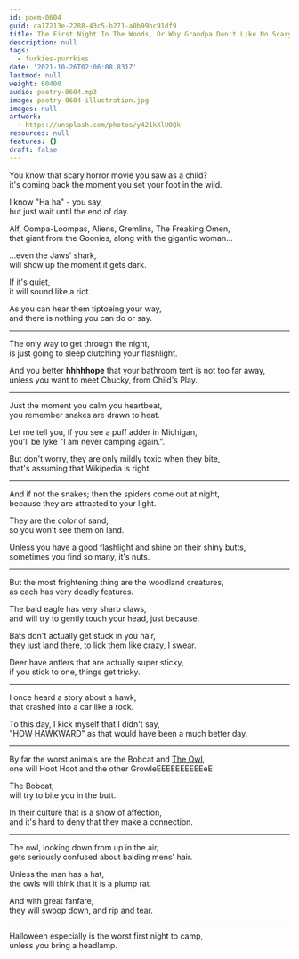 ```yaml
---
id: poem-0604
guid: ca17213e-2288-43c5-b271-a0b99bc91df9
title: The First Night In The Woods, Or Why Grandpa Don't Like No Scary Movies
description: null
tags:
  - furkies-purrkies
date: '2021-10-26T02:06:08.831Z'
lastmod: null
weight: 60400
audio: poetry-0604.mp3
image: poetry-0604-illustration.jpg
images: null
artwork:
  - https://unsplash.com/photos/y421kXlUOQk
resources: null
features: {}
draft: false
---
```


You know that scary horror movie you saw as a child?\
it's coming back the moment you set your foot in the wild.

I know "Ha ha" - you say,\
but just wait until the end of day.

Alf, Oompa-Loompas, Aliens, Gremlins, The Freaking Omen,\
that giant from the Goonies, along with the gigantic woman...

...even the Jaws' shark,\
will show up the moment it gets dark.

If it's quiet,\
it will sound like a riot.

As you can hear them tiptoeing your way,\
and there is nothing you can do or say.

---

The only way to get through the night,\
is just going to sleep clutching your flashlight.

And you better **hhhhhope** that your bathroom tent is not too far away,\
unless you want to meet Chucky, from Child's Play.

---

Just the moment you calm you heartbeat,\
you remember snakes are drawn to heat.

Let me tell you, if you see a puff adder in Michigan,\
you'll be lyke "I am never camping again.".

But don't worry, they are only mildly toxic when they bite,\
that's assuming that Wikipedia is right.

---

And if not the snakes; then the spiders come out at night,\
because they are attracted to your light.

They are the color of sand,\
so you won't see them on land.

Unless you have a good flashlight and shine on their shiny butts,\
sometimes you find so many, it's nuts.

---

But the most frightening thing are the woodland creatures,\
as each has very deadly features.

The bald eagle has very sharp claws,\
and will try to gently touch your head, just because.

Bats don't actually get stuck in you hair,\
they just land there, to lick them like crazy, I swear.

Deer have antlers that are actually super sticky,\
if you stick to one, things get tricky.

---

I once heard a story about a hawk,\
that crashed into a car like a rock.

To this day, I kick myself that I didn't say,\
"HOW HAWKWARD" as that would have been a much better day.

---

By far the worst animals are the Bobcat and [The Owl](/permalink/69aaa7bf-688c-46ba-8782-66b0cccb574d/),\
one will Hoot Hoot and the other GrowleEEEEEEEEEEeE

The Bobcat,\
will try to bite you in the butt.

In their culture that is a show of affection,\
and it's hard to deny that they make a connection.

---

The owl, looking down from up in the air,\
gets seriously confused about balding mens' hair.

Unless the man has a hat,\
the owls will think that it is a plump rat.

And with great fanfare,\
they will swoop down, and rip and tear.

---

Halloween especially is the worst first night to camp,\
unless you bring a headlamp.

